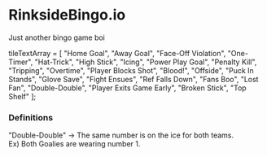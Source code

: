 # RinksideBingo.io
Just another bingo game boi

tileTextArray = [
        "Home Goal", "Away Goal", "Face-Off Violation", "One-Timer", "Hat-Trick",
        "High Stick", "Icing", "Power Play Goal", "Penalty Kill", "Tripping",
        "Overtime", "Player Blocks Shot", "Blood!", "Offside", "Puck In Stands",
        "Glove Save", "Fight Ensues", "Ref Falls Down", "Fans Boo", "Lost Fan",
        "Double-Double", "Player Exits Game Early", "Broken Stick", "Top Shelf"
    ];

<footer>
    <h3>Definitions</h3>
    <p>"Double-Double" -> The same number is on the ice for both teams. <br><t>Ex&#41; Both Goalies are wearing number 1.</p>
</footer>